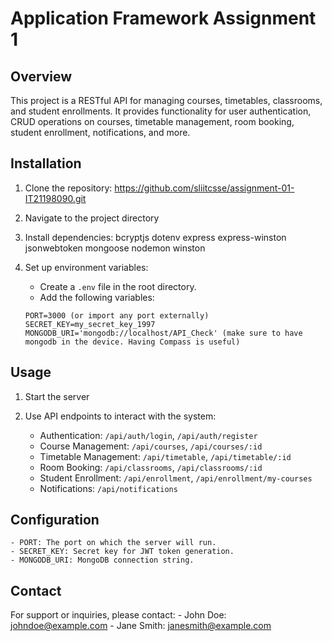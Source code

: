 # Application Framework Assignment 1

## Overview
This project is a RESTful API for managing courses, timetables, classrooms, and student enrollments. It provides functionality for user authentication, CRUD operations on courses, timetable management, room booking, student enrollment, notifications, and more.

## Installation
1. Clone the repository: https://github.com/sliitcsse/assignment-01-IT21198090.git

2. Navigate to the project directory

3. Install dependencies: 
                    bcryptjs
                    dotenv
                    express
                    express-winston
                    jsonwebtoken
                    mongoose
                    nodemon
                    winston

4. Set up environment variables:
    - Create a `.env` file in the root directory.
    - Add the following variables:
    ```
    PORT=3000 (or import any port externally)
    SECRET_KEY=my_secret_key_1997
    MONGODB_URI='mongodb://localhost/API_Check' (make sure to have mongodb in the device. Having Compass is useful)
    ```

## Usage
1. Start the server

2. Use API endpoints to interact with the system:
    - Authentication: `/api/auth/login`, `/api/auth/register`
    - Course Management: `/api/courses`, `/api/courses/:id`
    - Timetable Management: `/api/timetable`, `/api/timetable/:id`
    - Room Booking: `/api/classrooms`, `/api/classrooms/:id`
    - Student Enrollment: `/api/enrollment`, `/api/enrollment/my-courses`
    - Notifications: `/api/notifications`

## Configuration
    - PORT: The port on which the server will run.
    - SECRET_KEY: Secret key for JWT token generation.
    - MONGODB_URI: MongoDB connection string.

## Contact
For support or inquiries, please contact:
    - John Doe: johndoe@example.com
    - Jane Smith: janesmith@example.com
